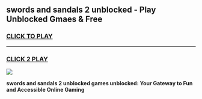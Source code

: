 
## swords and sandals 2 unblocked - Play Unblocked Gmaes & Free
<h3>
<a href="https://news.freeplayer.one?title=swords_and_sandals_2_unblocked&ref=16F">CLICK TO PLAY</a></h3>
<hr>

<h3>
<a href="https://news.freeplayer.one?title=swords_and_sandals_2_unblocked&ref=16F">CLICK 2 PLAY</a>
  
</h3>

<a href="https://news.freeplayer.one?title=swords_and_sandals_2_unblocked&ref=16F/"><img src="https://clearcache.store/games.png"></a>


**swords and sandals 2 unblocked games unblocked: Your Gateway to Fun and Accessible Online Gaming**
